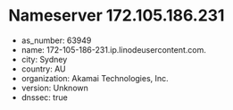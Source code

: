 # Nameserver 172.105.186.231

* as_number: 63949
* name: 172-105-186-231.ip.linodeusercontent.com.
* city: Sydney
* country: AU
* organization: Akamai Technologies, Inc.
* version: Unknown
* dnssec: true
